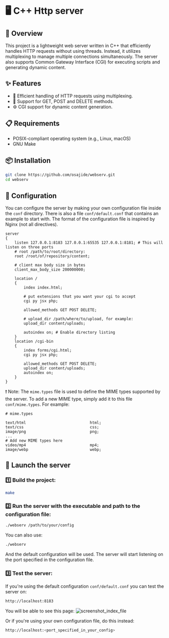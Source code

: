 # 🖥️ C++ Http server

## 🌟 Overview

This project is a lightweight web server written in C++ that efficiently handles HTTP requests without using threads. Instead, it utilizes multiplexing to manage multiple connections simultaneously. The server also supports Common Gateway Interface (CGI) for executing scripts and generating dynamic content.

## ✨ Features

- 🚀 Efficient handling of HTTP requests using multiplexing.
- 📄 Support for GET, POST and DELETE methods.
- ⚙️ CGI support for dynamic content generation.

## 📋 Requirements

- POSIX-compliant operating system (e.g., Linux, macOS)
- GNU Make

## 📦 Installation

   ```bash
   git clone https://github.com/osajide/webserv.git
   cd webserv
   ```
## 🔧 Configuration

You can configure the server by making your own configuration file inside the `conf` directory. There is also a file `conf/default.conf` that contains an example to start with. The format of the configuration file is inspired by Nginx (not all directives).

```nginx
server
{
	listen 127.0.0.1:8183 127.0.0.1:65535 127.0.0.1:8181; # This will listen on three ports
	# root /path/to/root/directory:
	root /root/of/repository/content;

	# client max body size in bytes
	client_max_body_size 200000000;

	location /
	{
		index index.html;

		# put extensions that you want your cgi to accept
		cgi py jsx php;

		allowed_methods GET POST DELETE;

		# upload_dir /path/where/to/upload, for example:
		upload_dir content/uploads;

		autoindex on; # Enable directory listing
	}
	location /cgi-bin
	{
		index forms/cgi.html;
		cgi py jsx php;

		allowed_methods GET POST DELETE;
		upload_dir content/uploads;
		autoindex on;
	}
}

```
❗️ Note: 
The `mime.types` file is used to define the MIME types supported by the server. To add a new MIME type, simply add it to this file `conf/mime.types`. For example:

```nginx
# mime.types

text/html                            html;
text/css                             css;
image/png                            png;
...
# Add new MIME types here
video/mp4                            mp4;
image/webp                           webp;
```

## 🚀 Launch the server

### 1️⃣ Build the project:

   ```bash
   make
   ```
### 2️⃣ Run the server with the executable and path to the configuration file:

   ```bash
   ./webserv /path/to/your/config
   ```
   You can also use:
   ```bash
   ./webserv
   ```
   And the default configuration will be used.
   The server will start listening on the port specified in the configuration file.
   
### 3️⃣ Test the server:

   If you're using the default configuration `conf/default.conf` you can test the server on:
   ```bash
   http://localhost:8183
   ```
   You will be able to see this page:
   <img source="content/screenshot" alt="screenshot_index_file"></img>

   Or if you're using your own configuration file, do this instead:
   
   ```bash
   http://localhost:<port_specified_in_your_config>
   ```